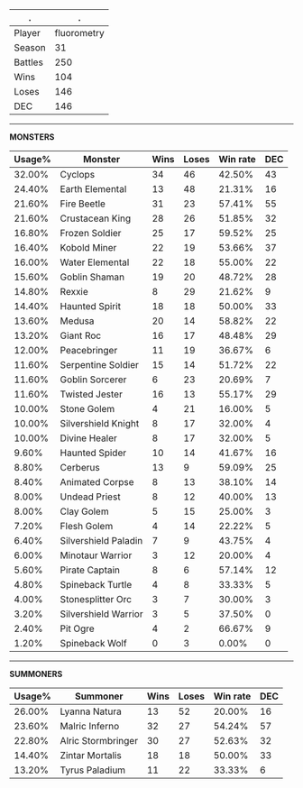 .|.
|-|-
Player|fluorometry
Season|31
Battles|250
Wins|104
Loses|146
DEC|146

---
**MONSTERS**

Usage%|Monster|Wins|Loses|Win rate|DEC|
-|-|-|-|-|-|
32.00%|Cyclops|34|46|42.50%|43|
24.40%|Earth Elemental|13|48|21.31%|16|
21.60%|Fire Beetle|31|23|57.41%|55|
21.60%|Crustacean King|28|26|51.85%|32|
16.80%|Frozen Soldier|25|17|59.52%|25|
16.40%|Kobold Miner|22|19|53.66%|37|
16.00%|Water Elemental|22|18|55.00%|22|
15.60%|Goblin Shaman|19|20|48.72%|28|
14.80%|Rexxie|8|29|21.62%|9|
14.40%|Haunted Spirit|18|18|50.00%|33|
13.60%|Medusa|20|14|58.82%|22|
13.20%|Giant Roc|16|17|48.48%|29|
12.00%|Peacebringer|11|19|36.67%|6|
11.60%|Serpentine Soldier|15|14|51.72%|22|
11.60%|Goblin Sorcerer|6|23|20.69%|7|
11.60%|Twisted Jester|16|13|55.17%|29|
10.00%|Stone Golem|4|21|16.00%|5|
10.00%|Silvershield Knight|8|17|32.00%|4|
10.00%|Divine Healer|8|17|32.00%|5|
9.60%|Haunted Spider|10|14|41.67%|16|
8.80%|Cerberus|13|9|59.09%|25|
8.40%|Animated Corpse|8|13|38.10%|14|
8.00%|Undead Priest|8|12|40.00%|13|
8.00%|Clay Golem|5|15|25.00%|3|
7.20%|Flesh Golem|4|14|22.22%|5|
6.40%|Silvershield Paladin|7|9|43.75%|4|
6.00%|Minotaur Warrior|3|12|20.00%|4|
5.60%|Pirate Captain|8|6|57.14%|12|
4.80%|Spineback Turtle|4|8|33.33%|5|
4.00%|Stonesplitter Orc|3|7|30.00%|3|
3.20%|Silvershield Warrior|3|5|37.50%|0|
2.40%|Pit Ogre|4|2|66.67%|9|
1.20%|Spineback Wolf|0|3|0.00%|0|

---
**SUMMONERS**

Usage%|Summoner|Wins|Loses|Win rate|DEC|
-|-|-|-|-|-|
26.00%|Lyanna Natura|13|52|20.00%|16|
23.60%|Malric Inferno|32|27|54.24%|57|
22.80%|Alric Stormbringer|30|27|52.63%|32|
14.40%|Zintar Mortalis|18|18|50.00%|33|
13.20%|Tyrus Paladium|11|22|33.33%|6|
